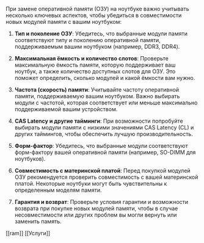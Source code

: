 При замене оперативной памяти (ОЗУ) на ноутбуке важно учитывать несколько ключевых аспектов, чтобы убедиться в совместимости новых модулей памяти с вашим ноутбуком:

1. **Тип и поколение ОЗУ**: Убедитесь, что выбранные модули памяти соответствуют типу и поколению оперативной памяти, поддерживаемым вашим ноутбуком (например, DDR3, DDR4).
    
2. **Максимальная ёмкость и количество слотов**: Проверьте максимальную ёмкость памяти, которую поддерживает ваш ноутбук, а также количество доступных слотов для ОЗУ. Это поможет определить, сколько модулей и какой ёмкости вам нужно.
    
3. **Частота (скорость) памяти**: Учитывайте частоту оперативной памяти, поддерживаемую вашим ноутбуком. Важно выбирать модули с частотой, которая соответствует или меньше максимально поддерживаемой вашим устройством.
    
4. **CAS Latency и другие тайминги**: При возможности попробуйте выбирать модули памяти с низкими значениями CAS Latency (CL) и других таймингов, чтобы обеспечить лучшую производительность.
    
5. **Форм-фактор**: Убедитесь, что выбранные модули соответствуют форм-фактору вашей оперативной памяти (например, SO-DIMM для ноутбуков).
    
6. **Совместимость с материнской платой**: Перед покупкой модулей ОЗУ рекомендуется проверить совместимость с вашей материнской платой. Некоторые ноутбуки могут быть чувствительны к определенным моделям памяти.
    
7. **Гарантия и возврат**: Проверьте условия гарантии и возможности возврата при покупке новых модулей памяти, чтобы в случае несовместимости или других проблем вы могли вернуть или заменить память.
    


[[ram]]
[[Услуги]]